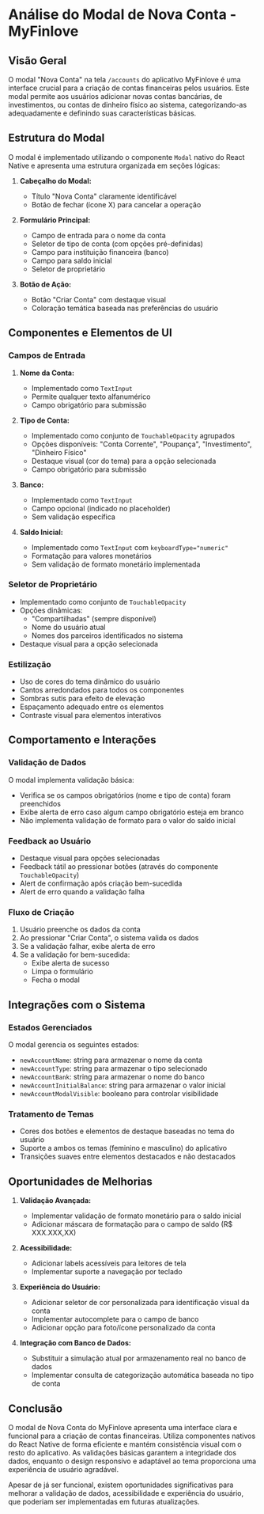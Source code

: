 # Análise do Modal de Nova Conta - MyFinlove

## Visão Geral

O modal "Nova Conta" na tela `/accounts` do aplicativo MyFinlove é uma interface crucial para a criação de contas financeiras pelos usuários. Este modal permite aos usuários adicionar novas contas bancárias, de investimentos, ou contas de dinheiro físico ao sistema, categorizando-as adequadamente e definindo suas características básicas.

## Estrutura do Modal

O modal é implementado utilizando o componente `Modal` nativo do React Native e apresenta uma estrutura organizada em seções lógicas:

1. **Cabeçalho do Modal:**
   - Título "Nova Conta" claramente identificável
   - Botão de fechar (ícone X) para cancelar a operação

2. **Formulário Principal:**
   - Campo de entrada para o nome da conta
   - Seletor de tipo de conta (com opções pré-definidas)
   - Campo para instituição financeira (banco)
   - Campo para saldo inicial
   - Seletor de proprietário

3. **Botão de Ação:**
   - Botão "Criar Conta" com destaque visual
   - Coloração temática baseada nas preferências do usuário

## Componentes e Elementos de UI

### Campos de Entrada

1. **Nome da Conta:**
   - Implementado como `TextInput`
   - Permite qualquer texto alfanumérico
   - Campo obrigatório para submissão

2. **Tipo de Conta:**
   - Implementado como conjunto de `TouchableOpacity` agrupados
   - Opções disponíveis: "Conta Corrente", "Poupança", "Investimento", "Dinheiro Físico"
   - Destaque visual (cor do tema) para a opção selecionada
   - Campo obrigatório para submissão

3. **Banco:**
   - Implementado como `TextInput`
   - Campo opcional (indicado no placeholder)
   - Sem validação específica

4. **Saldo Inicial:**
   - Implementado como `TextInput` com `keyboardType="numeric"`
   - Formatação para valores monetários
   - Sem validação de formato monetário implementada

### Seletor de Proprietário

- Implementado como conjunto de `TouchableOpacity`
- Opções dinâmicas:
  - "Compartilhadas" (sempre disponível)
  - Nome do usuário atual
  - Nomes dos parceiros identificados no sistema
- Destaque visual para a opção selecionada

### Estilização

- Uso de cores do tema dinâmico do usuário
- Cantos arredondados para todos os componentes
- Sombras sutis para efeito de elevação
- Espaçamento adequado entre os elementos
- Contraste visual para elementos interativos

## Comportamento e Interações

### Validação de Dados

O modal implementa validação básica:
- Verifica se os campos obrigatórios (nome e tipo de conta) foram preenchidos
- Exibe alerta de erro caso algum campo obrigatório esteja em branco
- Não implementa validação de formato para o valor do saldo inicial

### Feedback ao Usuário

- Destaque visual para opções selecionadas
- Feedback tátil ao pressionar botões (através do componente `TouchableOpacity`)
- Alert de confirmação após criação bem-sucedida
- Alert de erro quando a validação falha

### Fluxo de Criação

1. Usuário preenche os dados da conta
2. Ao pressionar "Criar Conta", o sistema valida os dados
3. Se a validação falhar, exibe alerta de erro
4. Se a validação for bem-sucedida:
   - Exibe alerta de sucesso
   - Limpa o formulário
   - Fecha o modal

## Integrações com o Sistema

### Estados Gerenciados

O modal gerencia os seguintes estados:
- `newAccountName`: string para armazenar o nome da conta
- `newAccountType`: string para armazenar o tipo selecionado
- `newAccountBank`: string para armazenar o nome do banco
- `newAccountInitialBalance`: string para armazenar o valor inicial
- `newAccountModalVisible`: booleano para controlar visibilidade

### Tratamento de Temas

- Cores dos botões e elementos de destaque baseadas no tema do usuário
- Suporte a ambos os temas (feminino e masculino) do aplicativo
- Transições suaves entre elementos destacados e não destacados

## Oportunidades de Melhorias

1. **Validação Avançada:**
   - Implementar validação de formato monetário para o saldo inicial
   - Adicionar máscara de formatação para o campo de saldo (R$ XXX.XXX,XX)

2. **Acessibilidade:**
   - Adicionar labels acessíveis para leitores de tela
   - Implementar suporte a navegação por teclado

3. **Experiência do Usuário:**
   - Adicionar seletor de cor personalizada para identificação visual da conta
   - Implementar autocomplete para o campo de banco
   - Adicionar opção para foto/ícone personalizado da conta

4. **Integração com Banco de Dados:**
   - Substituir a simulação atual por armazenamento real no banco de dados
   - Implementar consulta de categorização automática baseada no tipo de conta

## Conclusão

O modal de Nova Conta do MyFinlove apresenta uma interface clara e funcional para a criação de contas financeiras. Utiliza componentes nativos do React Native de forma eficiente e mantém consistência visual com o resto do aplicativo. As validações básicas garantem a integridade dos dados, enquanto o design responsivo e adaptável ao tema proporciona uma experiência de usuário agradável.

Apesar de já ser funcional, existem oportunidades significativas para melhorar a validação de dados, acessibilidade e experiência do usuário, que poderiam ser implementadas em futuras atualizações. 